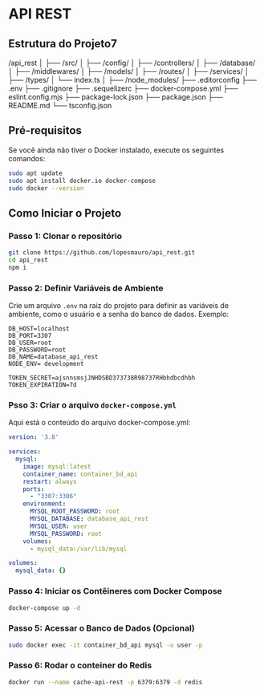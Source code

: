 # API REST


## Estrutura do Projeto7

/api_rest
│
├── /src/
│   ├── /config/
│   ├── /controllers/
│   ├── /database/
│   ├── /middlewares/
│   ├── /models/
│   ├── /routes/
│   ├── /services/
│   ├── /types/
│   └── index.ts
│
├── /node_modules/
├── .editorconfig
├── .env
├── .gitignore
├── .sequelizerc
├── docker-compose.yml
├── eslint.config.mjs
├── package-lock.json
├── package.json
├── README.md
└── tsconfig.json


## Pré-requisitos

Se você ainda não tiver o Docker instalado, execute os seguintes comandos:

```bash
sudo apt update
sudo apt install docker.io docker-compose
sudo docker --version
```

## Como Iniciar o Projeto

### Passo 1: Clonar o repositório

```bash
git clone https://github.com/lopesmauro/api_rest.git
cd api_rest
npm i
```

### Passo 2: Definir Variáveis de Ambiente

Crie um arquivo `.env` na raiz do projeto para definir as variáveis de ambiente, como o usuário e a senha do banco de dados. Exemplo:

```env
DB_HOST=localhost
DB_PORT=3307
DB_USER=root
DB_PASSWORD=root
DB_NAME=database_api_rest
NODE_ENV= development

TOKEN_SECRET=ajsnnsmsjJNHDSBD373738R98737RHbhdbcdhbh
TOKEN_EXPIRATION=7d
```

### Psso 3: Criar o arquivo `docker-compose.yml`

Aqui está o conteúdo do arquivo docker-compose.yml:

```yaml
version: '3.8'

services:
  mysql:
    image: mysql:latest
    container_name: container_bd_api
    restart: always
    ports:
      - "3307:3306"
    environment:
      MYSQL_ROOT_PASSWORD: root
      MYSQL_DATABASE: database_api_rest
      MYSQL_USER: user
      MYSQL_PASSWORD: root
    volumes:
      - mysql_data:/var/lib/mysql

volumes:
  mysql_data: {}
```

### Passo 4: Iniciar os Contêineres com Docker Compose

```bash
docker-compose up -d
```

### Passo 5: Acessar o Banco de Dados (Opcional)

```bash
sudo docker exec -it container_bd_api mysql -u user -p
```
### Passo 6: Rodar o conteiner do Redis

```bash
docker run --name cache-api-rest -p 6379:6379 -d redis
```
